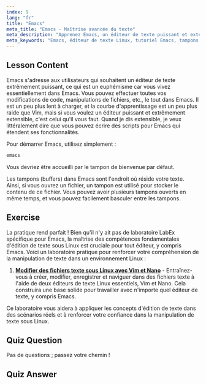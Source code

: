 ```yaml
---
index: 9
lang: "fr"
title: "Emacs"
meta_title: "Emacs - Maîtrise avancée du texte"
meta_description: "Apprenez Emacs, un éditeur de texte puissant et extensible pour Linux. Comprenez les tampons Emacs et l'utilisation de base. Commencez votre voyage Emacs dès aujourd'hui !"
meta_keywords: "Emacs, éditeur de texte Linux, tutoriel Emacs, tampons Emacs, commandes Linux, débutant, guide"
---
```


## Lesson Content

Emacs s'adresse aux utilisateurs qui souhaitent un éditeur de texte extrêmement puissant, ce qui est un euphémisme car vous vivez essentiellement dans Emacs. Vous pouvez effectuer toutes vos modifications de code, manipulations de fichiers, etc., le tout dans Emacs. Il est un peu plus lent à charger, et la courbe d'apprentissage est un peu plus raide que Vim, mais si vous voulez un éditeur puissant et extrêmement extensible, c'est celui qu'il vous faut. Quand je dis extensible, je veux littéralement dire que vous pouvez écrire des scripts pour Emacs qui étendent ses fonctionnalités.

Pour démarrer Emacs, utilisez simplement :

```bash
emacs
```

Vous devriez être accueilli par le tampon de bienvenue par défaut.

Les tampons (buffers) dans Emacs sont l'endroit où réside votre texte. Ainsi, si vous ouvrez un fichier, un tampon est utilisé pour stocker le contenu de ce fichier. Vous pouvez avoir plusieurs tampons ouverts en même temps, et vous pouvez facilement basculer entre les tampons.

## Exercise

La pratique rend parfait ! Bien qu'il n'y ait pas de laboratoire LabEx spécifique pour Emacs, la maîtrise des compétences fondamentales d'édition de texte sous Linux est cruciale pour tout éditeur, y compris Emacs. Voici un laboratoire pratique pour renforcer votre compréhension de la manipulation de texte dans un environnement Linux :

1. **[Modifier des fichiers texte sous Linux avec Vim et Nano](https://labex.io/fr/labs/comptia-edit-text-files-in-linux-with-vim-and-nano-591076)** - Entraînez-vous à créer, modifier, enregistrer et naviguer dans des fichiers texte à l'aide de deux éditeurs de texte Linux essentiels, Vim et Nano. Cela construira une base solide pour travailler avec n'importe quel éditeur de texte, y compris Emacs.

Ce laboratoire vous aidera à appliquer les concepts d'édition de texte dans des scénarios réels et à renforcer votre confiance dans la manipulation de texte sous Linux.

## Quiz Question

Pas de questions ; passez votre chemin !

## Quiz Answer
